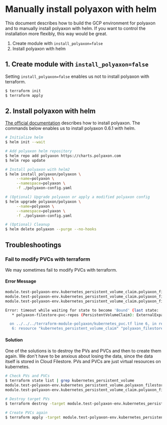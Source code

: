 # Manually install polyaxon with helm

This document describes how to build the GCP environment for polyaxon and to manually install polyaxon with helm.
If you want to control the installation more flexibly, this way would be great.

1. Create module with `install_polyaxon=false`
2. Install polyaxon with helm

## 1. Create module with `install_polyaxon=false`
Setting `install_polyaxon=false` enables us not to install polyaxon with terraform.

```bash
$ terraform init
$ terraform apply
```

## 2. Install polyaxon with helm
[The official documentation](https://docs.polyaxon.com/setup/kubernetes/#install-polyaxon) describes how to install polyaxon.
The commands below enables us to install polyaxon 0.6.1 with helm.
```bash
# Initialize helm
$ helm init --wait

# Add polyaxon helm repository
$ helm repo add polyaxon https://charts.polyaxon.com
$ helm repo update

# Install polyaxon with helm2
$ helm install polyaxon/polyaxon \
     --name=polyaxon \
     --namespace=polyaxon \
     -f ./polyaxon-config.yaml

# (Optional) Upgrade polyaxon or apply a modified polyaxon config
$ helm upgrade polyaxon/polyaxon \
     --name=polyaxon \
     --namespace=polyaxon \
     -f ./polyaxon-config.yaml

# (Optional) Cleanup
$ helm delete polyaxon --purge --no-hooks
```

## Troubleshootings

### Fail to modify PVCs with terraform
We may sometimes fail to modify PVCs with terraform.
#### Error Message
```bash
module.test-polyaxon-env.kubernetes_persistent_volume_claim.polyaxon_filestore_pvc_repos: Still creating... [4m40s elapsed]
module.test-polyaxon-env.kubernetes_persistent_volume_claim.polyaxon_filestore_pvc_repos: Still creating... [4m50s elapsed]
module.test-polyaxon-env.kubernetes_persistent_volume_claim.polyaxon_filestore_pvc_repos: Still creating... [5m0s elapsed]

Error: timeout while waiting for state to become 'Bound' (last state: 'Pending', timeout: 5m0s)
   * polyaxon-filestore-pvc-repos (PersistentVolumeClaim): ExternalExpanding: Ignoring the PVC: didn't find a plugin capable of expanding the volume; waiting for an external controller to process this PVC.

  on ../../../terraform-module-polyaxon/kubernetes_pvc.tf line 6, in resource "kubernetes_persistent_volume_claim" "polyaxon_filestore_pvc_repos":
   6: resource "kubernetes_persistent_volume_claim" "polyaxon_filestore_pvc_repos" {
```
#### Solution
One of the solutions is to destroy the PVs and PVCs and then to create them again.
We don't have to be anxious about losing the data, since the data itself is stored in Cloud Filestore.
PVs and PVCs are just virtual resources on kubernetes.
```bash
# Check PVs and PVCs
$ terraform state list | grep kubernetes_persistent_volume
module.test-polyaxon-env.kubernetes_persistent_volume.polyaxon_filestore_repos
module.test-polyaxon-env.kubernetes_persistent_volume_claim.polyaxon_filestore_pvc_repos

# Destroy target PVs
$ terraform destroy -target module.test-polyaxon-env.kubernetes_persistent_volume.polyaxon_filestore_repos

# Create PVCs again
$ terraform apply -target module.test-polyaxon-env.kubernetes_persistent_volume_claim.polyaxon_filestore_pvc_repos
```

